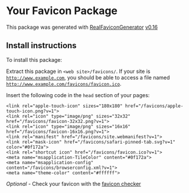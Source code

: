 # Your Favicon Package

This package was generated with [RealFaviconGenerator](https://realfavicongenerator.net/) [v0.16](https://realfavicongenerator.net/change_log#v0.16)

## Install instructions

To install this package:

Extract this package in <code>&lt;web site&gt;/favicons/</code>. If your site is <code>http://www.example.com</code>, you should be able to access a file named <code>http://www.example.com/favicons/favicon.ico</code>.

Insert the following code in the `head` section of your pages:

    <link rel="apple-touch-icon" sizes="180x180" href="/favicons/apple-touch-icon.png?v=1">
    <link rel="icon" type="image/png" sizes="32x32" href="/favicons/favicon-32x32.png?v=1">
    <link rel="icon" type="image/png" sizes="16x16" href="/favicons/favicon-16x16.png?v=1">
    <link rel="manifest" href="/favicons/site.webmanifest?v=1">
    <link rel="mask-icon" href="/favicons/safari-pinned-tab.svg?v=1" color="#0f172a">
    <link rel="shortcut icon" href="/favicons/favicon.ico?v=1">
    <meta name="msapplication-TileColor" content="#0f172a">
    <meta name="msapplication-config" content="/favicons/browserconfig.xml?v=1">
    <meta name="theme-color" content="#ffffff">

*Optional* - Check your favicon with the [favicon checker](https://realfavicongenerator.net/favicon_checker)